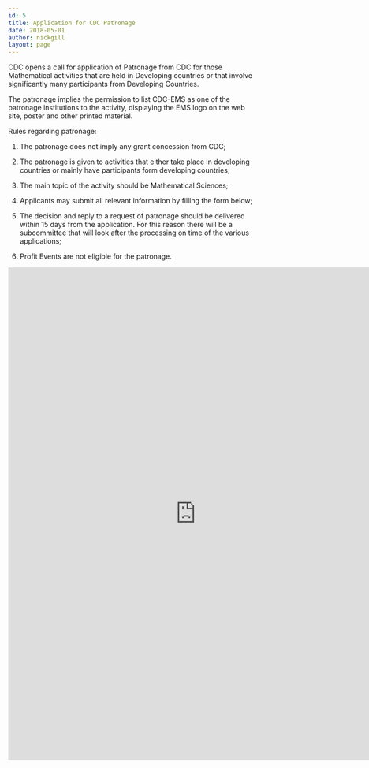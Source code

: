 ```yaml
---
id: 5
title: Application for CDC Patronage
date: 2018-05-01
author: nickgill
layout: page
---
```


CDC opens a call for application of Patronage from CDC for those Mathematical activities that are held in Developing countries or that involve significantly many participants from Developing Countries. 

The patronage implies the permission to list CDC-EMS as one of the patronage institutions to the activity, displaying the EMS logo on the web site, poster and other printed material.

Rules regarding patronage: 

  1. The patronage does not imply any grant concession from CDC;

  2. The patronage is given to activities that either take place in developing countries or mainly have participants form developing countries;

  3. The main topic of the activity should be Mathematical Sciences;

  4. Applicants may submit all relevant information by filling the form below;

  5. The decision and reply to a request of patronage should be delivered within 15 days from the application. For this reason there will be a subcommittee that will look after the processing on time of the various applications;

  6. Profit Events are not eligible for the patronage.



<iframe src="https://docs.google.com/forms/d/e/1FAIpQLSfAYEfv4dxUNp9qf5fJOOngKKq_EA8dkFEz7ZppqtOzDKNTDw/viewform?embedded=true" width="760" height="1000" frameborder="0" marginheight="0" marginwidth="0">Loading...</iframe>
